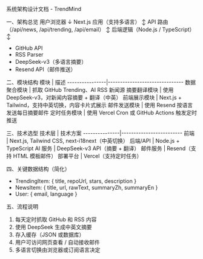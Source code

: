 
系统架构设计文档 - TrendMind

一、架构总览
用户浏览器
    ↓
Next.js 应用（支持多语言）
    ↕
API 路由（/api/news, /api/trending, /api/email）
    ↕
后端逻辑（Node.js / TypeScript）
    ↕
- GitHub API
- RSS Parser
- DeepSeek-v3（多语言摘要）
- Resend API（邮件推送）

二、模块结构
模块            | 描述
----------------|-------------------------------
数据聚合模块     | 抓取 GitHub Trending、AI RSS 新闻源
摘要翻译模块     | 使用 DeepSeek-v3，对新闻内容摘要 + 翻译（中英）
前端展示模块     | Next.js + Tailwind，支持中英切换，内容卡片式展示
邮件发送模块     | 使用 Resend 按语言发送每日摘要邮件
定时任务模块     | 使用 Vercel Cron 或 GitHub Actions 触发定时推送

三、技术选型
技术层        | 技术方案
---------------|-------------------------
前端           | Next.js, Tailwind CSS, next-i18next（中英切换）
后端/API       | Node.js + TypeScript
AI 服务        | DeepSeek-v3 API（摘要 + 翻译）
邮件服务       | Resend（支持 HTML 模板邮件）
部署平台       | Vercel（支持定时任务）

四、关键数据结构（简化）
- TrendingItem: { title, repoUrl, stars, description }
- NewsItem: { title, url, rawText, summaryZh, summaryEn }
- User: { email, language }

五、流程说明
1. 每天定时抓取 GitHub 和 RSS 内容
2. 使用 DeepSeek 生成中英文摘要
3. 存入缓存（JSON 或数据库）
4. 用户可访问网页查看 / 自动接收邮件
5. 多语言切换由浏览器或订阅语言决定
